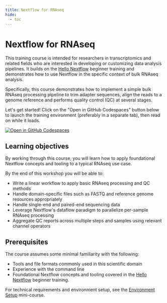 ```yaml
---
title: Nextflow for RNAseq
hide:
  - toc
---
```


# Nextflow for RNAseq

This training course is intended for researchers in transcriptomics and related fields who are interested in developing or customizing data analysis pipelines.
It builds on the [Hello Nextflow](../../hello_nextflow/) beginner training and demonstrates how to use Nextflow in the specific context of bulk RNAseq analysis.

Specifically, this course demonstrates how to implement a simple bulk RNAseq processing pipeline to trim adapter sequences, align the reads to a genome reference and performs quality control (QC) at several stages.

Let's get started! Click on the "Open in GitHub Codespaces" button below to launch the training environment (preferably in a separate tab), then read on while it loads.

[![Open in GitHub Codespaces](https://github.com/codespaces/badge.svg)](https://codespaces.new/nextflow-io/training?quickstart=1&ref=master)

## Learning objectives

By working through this course, you will learn how to apply foundational Nextflow concepts and tooling to a typical RNAseq use case.

By the end of this workshop you will be able to:

- Write a linear workflow to apply basic RNAseq processing and QC methods
- Handle domain-specific files such as FASTQ and reference genome resources appropriately
- Handle single-end and paired-end sequencing data
- Leverage Nextflow's dataflow paradigm to parallelize per-sample RNAseq processing
- Aggregate QC reports across multiple steps and samples using relevant channel operators

<!-- TODO
- Configure pipeline execution and manage and optimize resource allocations
- Implement per-step and end-to-end pipeline tests that handle RNAseq-specific idiosyncrasies appropriately
-->
<!-- TODO for future expansion: add metadata/samplesheet handling -->

## Prerequisites

The course assumes some minimal familiarity with the following:

- Tools and file formats commonly used in this scientific domain
- Experience with the command line
- Foundational Nextflow concepts and tooling covered in the [Hello Nextflow](../../hello_nextflow/) beginner training.

For technical requirements and environment setup, see the [Environment Setup](../../envsetup/) mini-course.
